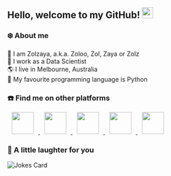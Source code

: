 ## Hello, welcome to my GitHub! <img src="https://raw.githubusercontent.com/zluvsand/zluvsand/master/wave.gif" width="25px">
### ❄️ About me
🥝 I am Zolzaya, a.k.a. Zoloo, Zol, Zaya or Zolz</br>
💼 I work as a Data Scientist</br>
🌎 I live in Melbourne, Australia</br>
🐍 My favourite programming language is Python

### ☎️ Find me on other platforms
<a href="https://medium.com/@zluvsand">
    <img height="50" style="margin: 0px 10px 0px 10px" src="https://cdn4.iconfinder.com/data/icons/social-media-rounded-corners/512/Medium_rounded_cr-256.png" />
</a>
<a href="https://www.linkedin.com/in/zluvsand/">
    <img height="50" style="margin: 0px 10px 0px 10px" src="https://cdn1.iconfinder.com/data/icons/social-media-rounded-corners/512/Rounded_Linkedin2_svg-256.png" />
</a>
<a href="https://twitter.com/zluvsand">
    <img height="50" style="margin: 0px 10px 0px 10px" src="https://cdn1.iconfinder.com/data/icons/social-media-rounded-corners/512/Rounded_Twitter5_svg-256.png" />
</a>
<a href="https://open.spotify.com/playlist/7KmIUNWrK8wEHfQcQfFrQ1?si=0e2d44043b5a40a4">
    <img height="50" style="margin: 0px 10px 0px 10px" src="https://cdn4.iconfinder.com/data/icons/social-media-2231/512/35-spotify_social-256.png" />
</a>
<a href="https://zluvsand.github.io/">
    <img height="50" style="margin: 0px 10px 0px 10px" src="https://cdn1.iconfinder.com/data/icons/miscellaneous-68-solid/128/web_website_internet_social_globe_www_-128.png" />
</a>

### 🙊 A little laughter for you
![Jokes Card](https://readme-jokes.vercel.app/api)

<!-- [![Header](https://raw.githubusercontent.com/zluvsand/zluvsand/master/header.png "Header")](https://medium.com/@zluvsand) -->
<!-- <img src="https://media.giphy.com/media/Cmr1OMJ2FN0B2/source.gif" width="280" height="auto" /></a> -->